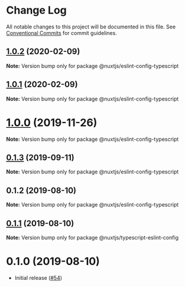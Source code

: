 # Change Log

All notable changes to this project will be documented in this file.
See [Conventional Commits](https://conventionalcommits.org) for commit guidelines.

## [1.0.2](https://github.com/nuxt/eslint-config/compare/@nuxtjs/eslint-config-typescript@1.0.1...@nuxtjs/eslint-config-typescript@1.0.2) (2020-02-09)

**Note:** Version bump only for package @nuxtjs/eslint-config-typescript





## [1.0.1](https://github.com/nuxt/eslint-config/compare/@nuxtjs/eslint-config-typescript@1.0.0...@nuxtjs/eslint-config-typescript@1.0.1) (2020-02-09)

**Note:** Version bump only for package @nuxtjs/eslint-config-typescript





# [1.0.0](https://github.com/nuxt/eslint-config/compare/@nuxtjs/eslint-config-typescript@0.1.3...@nuxtjs/eslint-config-typescript@1.0.0) (2019-11-26)

**Note:** Version bump only for package @nuxtjs/eslint-config-typescript





## [0.1.3](https://github.com/nuxt/eslint-config/compare/@nuxtjs/eslint-config-typescript@0.1.2...@nuxtjs/eslint-config-typescript@0.1.3) (2019-09-11)

**Note:** Version bump only for package @nuxtjs/eslint-config-typescript





## 0.1.2 (2019-08-10)

**Note:** Version bump only for package @nuxtjs/eslint-config-typescript





## [0.1.1](https://github.com/nuxt/eslint-config/compare/@nuxtjs/typescript-eslint-config@0.1.0...@nuxtjs/typescript-eslint-config@0.1.1) (2019-08-10)

**Note:** Version bump only for package @nuxtjs/typescript-eslint-config





# 0.1.0 (2019-08-10)

* Initial release ([#54](https://github.com/nuxt/eslint-config/pull/54))
